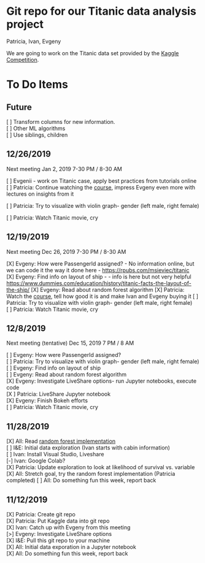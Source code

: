 # Git repo for our Titanic data analysis project

Patricia, Ivan, Evgeny

We are going to work on the Titanic data set provided by the [Kaggle Competition](https://www.kaggle.com/c/titanic/overview).

# To Do Items

## Future

[ ] Transform columns for new information.  
[ ] Other ML algorithms  
[ ] Use siblings, children  

## 12/26/2019

Next meeting Jan 2, 2019  7-30 PM / 8-30 AM

[ ] Evgenii - work on Titanic case, apply best practices from tutorials online
[ ] Patricia: Continue watching the <a href="http://www.yahoo.com">course</a>, impress Evgeny even more with lectures on insights from it

[ ] Patricia: Try to visualize with violin graph- gender (left male, right female)  

[ ] Patricia: Watch Titanic movie, cry 

## 12/19/2019

Next meeting Dec 26, 2019  7-30 PM / 8-30 AM

[X] Evgeny: How were PassengerId assigned? - No information online, but we can code it the way it done here - https://rpubs.com/msieviec/titanic  
[X] Evgeny: Find info on layout of ship - - info is here but not very helpful https://www.dummies.com/education/history/titanic-facts-the-layout-of-the-ship/ 
[X] Evgeny: Read about random forest algorithm
[X] Patricia: Watch the <a href="http://www.yahoo.com">course</a>, tell how good it is and make Ivan and Evgeny buying it
[ ] Patricia: Try to visualize with violin graph- gender (left male, right female)  
[ ] Patricia: Watch Titanic movie, cry 

## 12/8/2019

Next meeting (tentative) Dec 15, 2019  7 PM / 8 AM

[ ] Evgeny: How were PassengerId assigned?  
[ ] Patricia: Try to visualize with violin graph- gender (left male, right female)  
[ ] Evgeny: Find info on layout of ship  
[ ] Evgeny: Read about random forest algorithm  
[X] Evgeny: Investigate LiveShare options- run Jupyter notebooks, execute code    
[X ] Patricia: LiveShare Jupyter notebook  
[X] Evgeny: Finish Bokeh efforts  
[ ] Patricia: Watch Titanic movie, cry 

## 11/28/2019

[X] All: Read [random forest implementation](https://www.kaggle.com/alexisbcook/titanic-tutorial)  
[ ] I&E: Initial data exploration (Ivan starts with cabin information)   
[ ] Ivan: Install Visual Studio, Liveshare  
[-] Ivan: Google Colab?  
[X] Patricia: Update exploration to look at likelihood of survival vs. variable  
[X] All: Stretch goal, try the random forest implementation (Patricia completed)
[ ] All: Do something fun this week, report back    

## 11/12/2019

[X] Patricia: Create git repo  
[X] Patricia: Put Kaggle data into git repo   
[X] Ivan: Catch up with Evgeny from this meeting  
[>] Evgeny: Investigate LiveShare options  
[X] I&E: Pull this git repo to your machine  
[X] All: Initial data exporation in a Jupyter notebook  
[X] All: Do something fun this week, report back  
